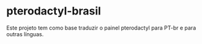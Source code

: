 # pterodactyl-brasil
Este projeto tem como base traduzir o painel pterodactyl para PT-br e para outras línguas.
